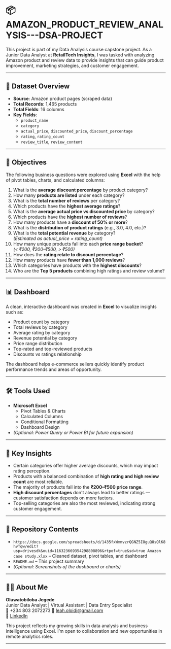 
# 📦 AMAZON_PRODUCT_REVIEW_ANALYSIS---DSA-PROJECT
This project is part of my Data Analysis course capstone project. As a Junior Data Analyst at **RetailTech Insights**, I was tasked with analyzing Amazon product and review data to provide insights that can guide product improvement, marketing strategies, and customer engagement.

---

## 📁 Dataset Overview
- **Source**: Amazon product pages (scraped data)
- **Total Records**: 1,465 products
- **Total Fields**: 16 columns
- **Key Fields**:  
  - `product_name`  
  - `category`  
  - `actual_price`, `discounted_price`, `discount_percentage`  
  - `rating`, `rating_count`  
  - `review_title`, `review_content`

---

## 🎯 Objectives

The following business questions were explored using **Excel** with the help of pivot tables, charts, and calculated columns:

1. What is the **average discount percentage** by product category?
2. How many **products are listed** under each category?
3. What is the **total number of reviews** per category?
4. Which products have the **highest average ratings**?
5. What is the **average actual price vs discounted price** by category?
6. Which products have the **highest number of reviews**?
7. How many products have a **discount of 50% or more**?
8. What is the **distribution of product ratings** (e.g., 3.0, 4.0, etc.)?
9. What is the **total potential revenue** by category?  
   *(Estimated as actual_price × rating_count)*
10. How many unique products fall into each **price range bucket**?  
    *(< ₹200, ₹200–₹500, > ₹500)*
11. How does the **rating relate to discount percentage**?
12. How many products have **fewer than 1,000 reviews**?
13. Which categories have products with the **highest discounts**?
14. Who are the **Top 5 products** combining high ratings and review volume?

---

## 📊 Dashboard

A clean, interactive dashboard was created in **Excel** to visualize insights such as:
- Product count by category  
- Total reviews by category  
- Average rating by category  
- Revenue potential by category  
- Price range distribution  
- Top-rated and top-reviewed products  
- Discounts vs ratings relationship

The dashboard helps e-commerce sellers quickly identify product performance trends and areas of opportunity.

---

## 🛠 Tools Used
- **Microsoft Excel**
  - Pivot Tables & Charts
  - Calculated Columns
  - Conditional Formatting
  - Dashboard Design
- *(Optional: Power Query or Power BI for future expansion)*

---

## 📌 Key Insights
- Certain categories offer higher average discounts, which may impact rating perception.
- Products with a balanced combination of **high rating and high review count** are most reliable.
- The majority of products fall into the **₹200–₹500 price range**.
- **High discount percentages** don't always lead to better ratings — customer satisfaction depends on more factors.
- Top-selling categories are also the most reviewed, indicating strong customer engagement.

---

## 📁 Repository Contents

- `https://docs.google.com/spreadsheets/d/1435fxWmmvzrQGNZ5IOguQOsQlK8hvTqw/edit?usp=drivesdk&ouid=116323669354298808896&rtpof=true&sd=true Amazon case study.xlsx` – Cleaned dataset, pivot tables, and dashboard
- `README.md` – This project summary
- *(Optional: Screenshots of the dashboard or charts)*

---

## 🙋‍♀️ About Me

**Oluwatobiloba Jegede**  
Junior Data Analyst | Virtual Assistant | Data Entry Specialist  
📍 +234 803 2072273
📧 leah.oloidi@gmail.com  
🔗 [LinkedIn](https://bit.ly/OluwatobilobaJegedeLinkedin)

This project reflects my growing skills in data analysis and business intelligence using Excel. I’m open to collaboration and new opportunities in remote analytics roles.

---
